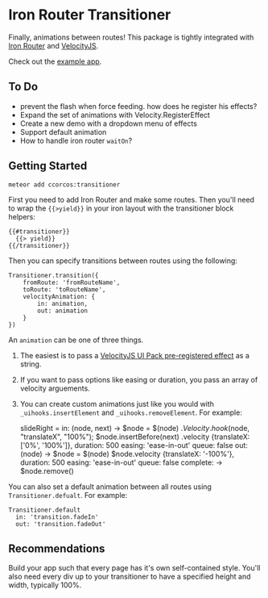 # Iron Router Transitioner

Finally, animations between routes! This package is tightly integrated with [Iron Router](https://github.com/EventedMind/iron-router) and [VelocityJS](http://julian.com/research/velocity/).

Check out the [example app](https://github.com/ccorcos/meteor-transitioner-example).

## To Do

- prevent the flash when force feeding. how does he register his effects?
- Expand the set of animations with Velocity.RegisterEffect
- Create a new demo with a dropdown menu of effects
- Support default animation
- How to handle iron router `waitOn`?

## Getting Started

    meteor add ccorcos:transitioner

First you need to add Iron Router and make some routes. Then you'll need to wrap the `{{>yield}}` in your iron layout with the transitioner block helpers:

    {{#transitioner}}
      {{> yield}}
    {{/transitioner}}

Then you can specify transitions between routes using the following:

    Transitioner.transition({
        fromRoute: 'fromRouteName',
        toRoute: 'toRouteName',
        velocityAnimation: {
            in: animation,
            out: animation
        }
    })

An `animation` can be one of three things. 

1. The easiest is to pass a [VelocityJS UI Pack pre-registered effect](http://julian.com/research/velocity/#uiPack) as a string. 

2. If you want to pass options like easing or duration, you pass an array of velocity arguements.

3. You can create custom animations just like you would with `_uihooks.insertElement` and `_uihooks.removeElement`. For example:

      slideRight = 
        in: (node, next) ->
          $node = $(node)
          $.Velocity.hook($node, "translateX", "100%");
          $node.insertBefore(next)
            .velocity {translateX: ['0%', '100%']},
              duration: 500
              easing: 'ease-in-out'
              queue: false
        out: (node) ->
          $node = $(node)
          $node.velocity {translateX: '-100%'},
            duration: 500
            easing: 'ease-in-out'
            queue: false
            complete: -> 
              $node.remove()

You can also set a default animation between all routes using `Transitioner.defualt`. For example:

    Transitioner.default
      in: 'transition.fadeIn'
      out: 'transition.fadeOut'

## Recommendations

Build your app such that every page has it's own self-contained style. You'll also need every div up to your transitioner to have a specified height and width, typically 100%.